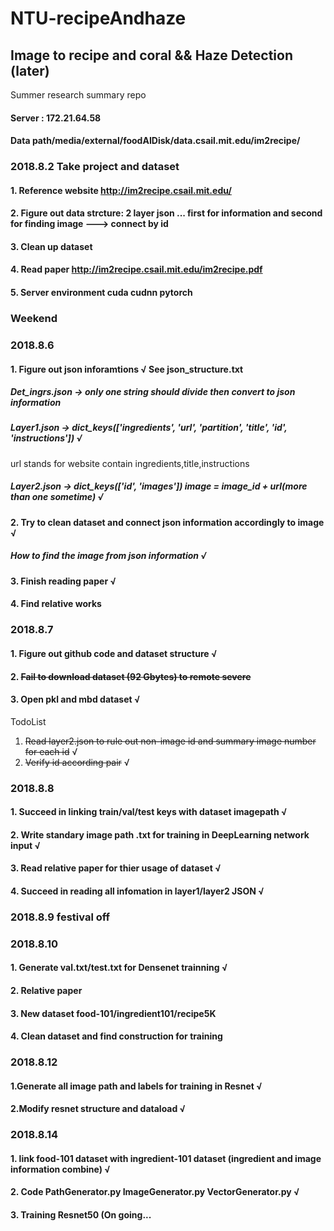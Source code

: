 # NTU-recipeAndhaze
## Image to recipe and coral && Haze Detection (later)
Summer research summary repo

#### Server : 172.21.64.58
#### Data path/media/external/foodAIDisk/data.csail.mit.edu/im2recipe/

### 2018.8.2 Take project and dataset 
#### 1. Reference website http://im2recipe.csail.mit.edu/
#### 2. Figure out data strcture: 2 layer json ... first for information and second for finding image ---> connect by id
#### 3. Clean up dataset
#### 4. Read paper http://im2recipe.csail.mit.edu/im2recipe.pdf
#### 5. Server environment cuda cudnn pytorch

### Weekend 

### 2018.8.6
#### 1. Figure out json inforamtions &radic;  See json_structure.txt
##### Det_ingrs.json  -> only one string should divide then convert to json information 
##### Layer1.json -> dict_keys(['ingredients', 'url', 'partition', 'title', 'id', 'instructions'])  &radic;
url stands for website contain ingredients,title,instructions
##### Layer2.json -> dict_keys(['id', 'images']) image = image_id + url(more than one sometime) &radic;

#### 2. Try to clean dataset and connect json information accordingly to image  &radic;
##### How to find the image from json information &radic;
#### 3. Finish reading paper &radic;
#### 4. Find relative works 

### 2018.8.7
#### 1. Figure out github code and dataset structure &radic;
#### 2. ~~Fail to download dataset (92 Gbytes) to remote severe~~
#### 3. Open pkl and mbd dataset &radic;

TodoList 
1. ~~Read layer2.json to rule out non-image id and summary image number for each id~~  &radic;
2. ~~Verify id according pair~~ &radic;

### 2018.8.8
#### 1. Succeed in linking train/val/test keys with dataset imagepath &radic;
#### 2. Write standary image path .txt for training in DeepLearning network input &radic;
#### 3. Read relative paper for thier usage of dataset  &radic;
#### 4. Succeed in reading all infomation in layer1/layer2 JSON &radic;

### 2018.8.9 festival off

### 2018.8.10 
#### 1. Generate val.txt/test.txt for Densenet trainning &radic;
#### 2. Relative paper
#### 3. New dataset food-101/ingredient101/recipe5K
#### 4. Clean dataset and find construction for training

### 2018.8.12 
#### 1.Generate all image path and labels for training in Resnet &radic;
#### 2.Modify resnet structure and dataload &radic;

### 2018.8.14 
#### 1. link food-101 dataset with ingredient-101 dataset (ingredient and image information combine) &radic;
#### 2. Code PathGenerator.py ImageGenerator.py VectorGenerator.py  &radic;
#### 3. Training Resnet50 (On going...
